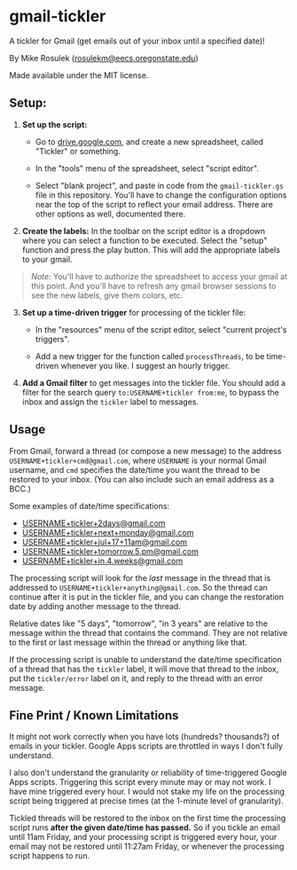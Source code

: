 gmail-tickler
=============

A tickler for Gmail (get emails out of your inbox until a specified date)!

By Mike Rosulek (rosulekm@eecs.oregonstate.edu)

Made available under the MIT license.

## Setup:

1. **Set up the script:**

    * Go to [drive.google.com](http://drive.google.com), and create a new spreadsheet, called "Tickler" or something.

    * In the "tools" menu of the spreadsheet, select "script editor".

    * Select "blank project", and paste in code from the `gmail-tickler.gs` file in this repository. You'll have to change the configuration options near the top of the script to reflect your email address. There are other options as well, documented there.

2. **Create the labels:** In the toolbar on the script editor is a dropdown where you can select a function to be executed. Select the "setup" function and press the play button. This will add the appropriate labels to your gmail. 

> *Note:* You'll have to authorize the spreadsheet to access your gmail at this point. And you'll have to refresh any gmail browser sessions to see the new labels, give them colors, etc.

3. **Set up a time-driven trigger** for processing of the tickler file:

    * In the "resources" menu of the script editor, select "current project's triggers".

    * Add a new trigger for the function called `processThreads`, to be time-driven whenever you like. I suggest an hourly trigger.

4. **Add a Gmail filter** to get messages into the tickler file. You should add a filter for the search query `to:USERNAME+tickler from:me`, to bypass the inbox and assign the `tickler` label to messages.

## Usage

From Gmail, forward a thread (or compose a new message) to the address `USERNAME+tickler+cmd@gmail.com`, where `USERNAME` is your normal Gmail username, and `cmd` specifies the date/time you want the thread to be restored to your inbox. (You can also include such an email address as a BCC.)

Some examples of date/time specifications:

* USERNAME+tickler+2days@gmail.com
* USERNAME+tickler+next+monday@gmail.com
* USERNAME+tickler+jul+17+11am@gmail.com
* USERNAME+tickler+tomorrow.5.pm@gmail.com
* USERNAME+tickler+in.4.weeks@gmail.com

The processing script will look for the *last* message in the thread that is addressed to `USERNAME+tickler+anything@gmail.com`. So the thread can continue after it is put in the tickler file, and you can change the restoration date by adding another message to the thread.

Relative dates like "5 days", "tomorrow", "in 3 years" are relative to the message within the thread that contains the command. They are not relative to the first or last message within the thread or anything like that.

If the processing script is unable to understand the date/time specification of a thread that has the `tickler` label, it will move that thread to the inbox, put the `tickler/error` label on it, and reply to the thread with an error message.

## Fine Print / Known Limitations

It might not work correctly when you have lots (hundreds? thousands?) of emails in your tickler. Google Apps scripts are throttled in ways I don't fully understand.

I also don't understand the granularity or reliability of time-triggered Google Apps scripts. Triggering this script every minute may or may not work. I have mine triggered every hour. I would not stake my life on the processing script being triggered at precise times (at the 1-minute level of granularity).

Tickled threads will be restored to the inbox on the first time the processing script runs **after the given date/time has passed.** So if you tickle an email until 11am Friday, and your processing script is triggered every hour, your email may not be restored until 11:27am Friday, or whenever the processing script happens to run.
